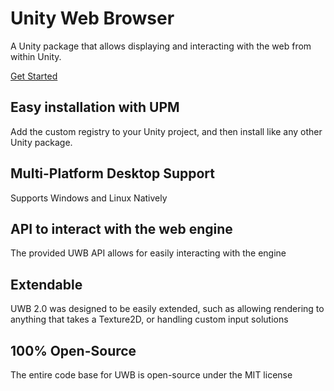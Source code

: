 <div class="hero container-xxl">
    <div class="hero-content">
        <h1>Unity Web Browser</h1>
        <div class="lead">
            <p>A Unity package that allows displaying and interacting with the web from within Unity.</p>
        </div>
        <div class="actions">
            <a href="articles/" class="btn btn-primary btn-lg">
                Get Started
            </a>
        </div>
    </div>
</div>

<div class="highlights">
    <section>
        <h2>Easy installation with UPM</h2>
        <div class="content">
            <p>Add the custom registry to your Unity project, and then install like any other Unity package.</p>
        </div>
    </section>
    <section>
        <h2>Multi-Platform Desktop Support</h2>
        <div class="content">
            <p>Supports Windows and Linux Natively</p>
        </div>
    </section>
    <section>
        <h2>API to interact with the web engine</h2>
        <div class="content">
            <p>The provided UWB API allows for easily interacting with the engine</p>
        </div>
    </section>
    <section>
        <h2>Extendable</h2>
        <div class="content">
            <p>UWB 2.0 was designed to be easily extended, such as allowing rendering to anything that takes a
                Texture2D, or handling custom input solutions</p>
        </div>
    </section>
    <section>
        <h2>100% Open-Source</h2>
        <div class="content">
            <p>The entire code base for UWB is open-source under the MIT license</p>
        </div>
    </section>
</div>